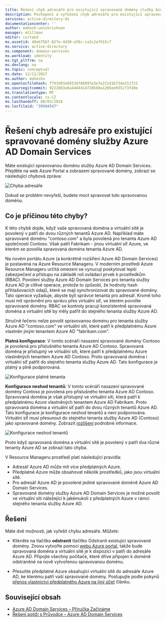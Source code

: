 ```yaml
---
title: Řešení chyb adresáře pro existující spravované domény služby Azure AD Domain Services | Dokumentace Microsoftu
description: Pochopení a vyřešení chyb adresáře pro existující spravované domény služby Azure AD Domain Services
services: active-directory-ds
documentationcenter: ''
author: mahesh-unnikrishnan
manager: mtillman
editor: curtand
ms.assetid: 40eb75b7-827e-4d30-af6c-ca3c2af915c7
ms.service: active-directory
ms.component: domain-services
ms.workload: identity
ms.tgt_pltfrm: na
ms.devlang: na
ms.topic: conceptual
ms.date: 12/11/2017
ms.author: maheshu
ms.openlocfilehash: f791993a95534f66097e3e7e22141bf34e311f21
ms.sourcegitcommit: 9222063a6a44d4414720560a1265ee935c73f49e
ms.translationtype: MT
ms.contentlocale: cs-CZ
ms.lasthandoff: 08/03/2018
ms.locfileid: "39504547"
---
```

# <a name="resolve-mismatched-directory-errors-for-existing-azure-ad-domain-services-managed-domains"></a>Řešení chyb adresáře pro existující spravované domény služby Azure AD Domain Services
Máte existující spravovanou doménu služby Azure AD Domain Services. Přejděte na web Azure Portal a zobrazení spravované domény, zobrazí se následující chybová zpráva:

![Chyba adresáře](.\media\getting-started\mismatched-tenant-error.png)

Dokud se problém nevyřeší, budete moct spravovat tuto spravovanou doménu.


## <a name="whats-causing-this-error"></a>Co je příčinou této chyby?
K této chybě dojde, když vaše spravovaná doména a virtuální sítě je povolený v patří do dvou různých tenantů Azure AD. Například máte spravované doménu "contoso.com" a byla povolená pro tenanta Azure AD společnosti Contoso. Však patří Fabrikam - jinou virtuální síť Azure, ve kterém se povolila spravovaná doména tenanta Azure AD.

Na novém portálu Azure (a konkrétně rozšíření Azure AD Domain Services) je postavená na Azure Resource Manageru. V moderním prostředí Azure Resource Manageru určitá omezení se vynucují poskytovat lepší zabezpečení a přístupu na základě rolí ovládací prvek k prostředkům (RBAC). Povolení služby Azure AD Domain Services pro tenanta služby Azure AD je citlivé operace, protože to způsobí, že hodnoty hash přihlašovacích údajů, které se mají synchronizovat do spravované domény. Tato operace vyžaduje, abyste byli správce tenanta pro adresář. Kromě toho musí mít oprávnění pro správu přes virtuální síť, ve kterém povolíte spravované domény. RBAC se kontroly pracují konzistentně spravovaná doména a virtuální sítě by měly patřit do stejného tenanta služby Azure AD.

Stručně řečeno nelze povolit spravovanou doménu pro tenanta služby Azure AD "contoso.com" ve virtuální síti, které patří k předplatnému Azure vlastněn jiným tenantem Azure AD "fabrikam.com". 

**Platná konfigurace**: V tomto scénáři nasazení spravované domény Contoso je povolená pro příslušného tenanta Azure AD Contoso. Spravovaná doména je přístupný ve virtuální síti, které patří k předplatnému Azure vlastněných tenantem Azure AD Contoso. Proto spravovaná doména i virtuální síť patřit do stejného tenanta služby Azure AD. Tato konfigurace je platný a plně podporovaná.

![Konfigurace platné tenanta](./media/getting-started/valid-tenant-config.png)

**Konfigurace neshod tenantů**: V tomto scénáři nasazení spravované domény Contoso je povolená pro příslušného tenanta Azure AD Contoso. Spravovaná doména je však přístupný ve virtuální síti, která patří k předplatnému Azure vlastněných tenantem Azure AD Fabrikam. Proto spravovaná doména a virtuální síť patří do dvou různých tenantů Azure AD. Tato konfigurace je konfigurace neshod tenantů a není podporována. Virtuální síť musí přesunout do stejného tenanta služby Azure AD (Contoso) jako spravované domény. Zobrazit [rozlišení](#resolution) podrobné informace.

![Konfigurace neshod tenantů](./media/getting-started/mismatched-tenant-config.png)

Proto když spravovaná doména a virtuální sítě je povolený v patří dva různé tenanty Azure AD se zobrazí tato chyba.

V Resource Manageru prostředí platí následující pravidla:
- Adresář Azure AD může mít více předplatných Azure.
- Předplatné Azure může obsahovat několik prostředků, jako jsou virtuální sítě.
- Pro adresář Azure AD je povolené jediné spravované doméně Azure AD Domain Services.
- Spravované domény služby Azure AD Domain Services je možné povolit ve virtuální síti náležející k jakémukoli z předplatných Azure v rámci stejného tenanta služby Azure AD.


## <a name="resolution"></a>Řešení
Máte dvě možnosti, jak vyřešit chybu adresáře. Můžete:

- Klikněte na tlačítko **odstranit** tlačítko Odstranit existující spravované domény. Znovu vytvořte pomocí [webu Azure portal](https://portal.azure.com), takže bude spravovaná doména a virtuální sítě je k dispozici v patří do adresáře Azure AD. Připojte všechny počítače, které dříve připojen k doméně odstraněné na nově vytvořenou spravovanou doménu.

- Přesuňte předplatné Azure obsahující virtuální sítě do adresáře Azure AD, ke kterému patří vaší spravované domény. Postupujte podle pokynů [přenos vlastnictví předplatného Azure na jiný účet](../billing/billing-subscription-transfer.md) článku.


## <a name="related-content"></a>Související obsah
* [Azure AD Domain Services – Příručka Začínáme](active-directory-ds-getting-started.md)
* [Řešení potíží s Průvodce – Azure AD Domain Services](active-directory-ds-troubleshooting.md)
